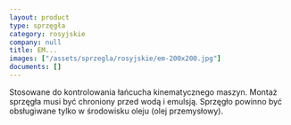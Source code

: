 ```yaml
---
layout: product
type: sprzęgła
category: rosyjskie
company: null
title: EM...
images: ["/assets/sprzegla/rosyjskie/em-200x200.jpg"]
documents: []
---
```

Stosowane do kontrolowania łańcucha kinematycznego maszyn.
Montaż sprzęgła musi być chroniony przed wodą i emulsją.
Sprzęgło powinno być obsługiwane tylko w środowisku oleju (olej przemysłowy).
